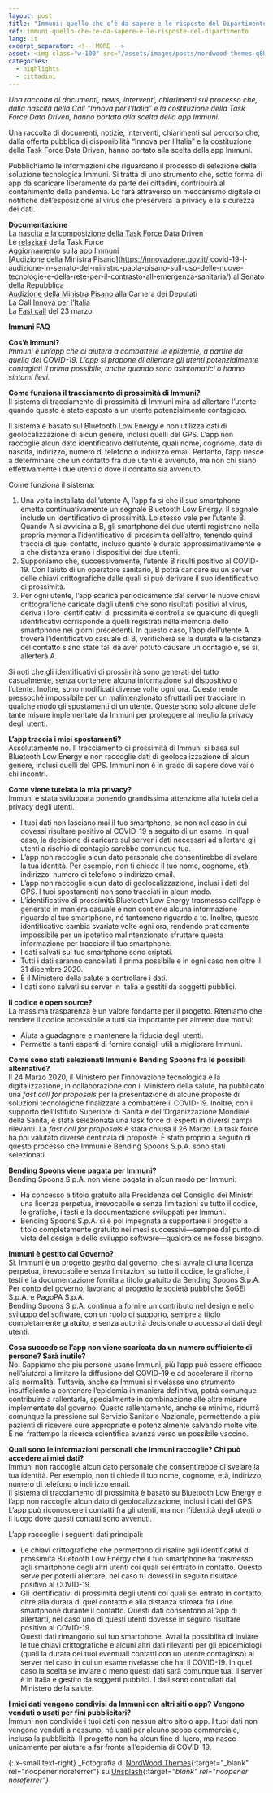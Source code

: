 ```yaml
---
layout: post
title: "Immuni: quello che c’è da sapere e le risposte del Dipartimento"
ref: immuni-quello-che-ce-da-sapere-e-le-risposte-del-dipartimento
lang: it
excerpt_separator: <!-- MORE -->
asset: <img class="w-100" src="/assets/images/posts/nordwood-themes-q8U1YgBaRQk-unsplash.jpg" alt="Immuni tutto quello da sapere"/>
categories:
  - highlights
  - cittadini
---
```


_Una raccolta di documenti, news, interventi, chiarimenti sul processo che, dalla nascita della Call “Innova per l’Italia” e la costituzione della Task Force Data Driven, hanno portato alla scelta della app Immuni._

<!-- MORE -->

Una raccolta di documenti, notizie, interventi, chiarimenti sul percorso che, dalla offerta pubblica di disponibilità “Innova per l’Italia” e la costituzione della Task Force Data Driven, hanno portato alla scelta della app Immuni.  

Pubblichiamo le informazioni che riguardano il processo di selezione della soluzione tecnologica Immuni. Si tratta di uno strumento che, sotto forma di app da scaricare liberamente da parte dei cittadini, contribuirà al contenimento della pandemia. Lo farà attraverso un meccanismo digitale di notifiche dell’esposizione al virus che preserverà la privacy e la sicurezza dei dati.  
 
**Documentazione**  
La [nascita e la composizione della Task Force](https://innovazione.gov.it/nasce-la-task-force-italiana-per-l-utilizzo-dei-dati-contro-l-emergenza-covid-19/) Data Driven  
Le [relazioni](https://innovazione.gov.it/task-force-dati-le-relazioni-delle-attivita-dei-gruppi-che-hanno-valutato-le-app/) della Task Force  
[Aggiornamento](https://innovazione.gov.it/un-aggiornamento-sull-applicazione-di-contact-tracing-digitale-per-l-emergenza-coronavirus/) sulla app Immuni  
[Audizione della Ministra Pisano](https://innovazione.gov.it/ covid-19-l-audizione-in-senato-del-ministro-paola-pisano-sull-uso-delle-nuove-tecnologie-e-della-rete-per-il-contrasto-all-emergenza-sanitaria/) al Senato della Repubblica  
[Audizione della Ministra Pisano](https://innovazione.gov.it/covid-19-e-innovazione-tecnologica-audizione-del-ministro-paola-pisano-alla-camera-dei-deputati/) alla Camera dei Deputati  
La Call [Innova per l’Italia](https://innovazione.gov.it/innova-per-l-Italia-la-tecnologia-e-l-innovazione-in-campo-contro-l-emergenza-covid-19/)  
La [Fast call](https://innovazione.gov.it/telemedicina-e-sistemi-di-monitoraggio-una-call-per-tecnologie-per-il-contrasto-alla-diffusione-del-covid-19/) del 23 marzo  


**Immuni FAQ**  

**Cos’è Immuni?**  
_Immuni è un’app che ci aiuterà a combattere le epidemie, a partire da quella del COVID-19. L’app si propone di allertare gli utenti potenzialmente contagiati il prima possibile, anche quando sono asintomatici o hanno sintomi lievi._


**Come funziona il tracciamento di prossimità di Immuni?**  
Il sistema di tracciamento di prossimità di Immuni mira ad allertare l’utente quando questo è stato esposto a un utente potenzialmente contagioso.

Il sistema è basato sul Bluetooth Low Energy e non utilizza dati di geolocalizzazione di alcun genere, inclusi quelli del GPS. L’app non raccoglie alcun dato identificativo dell’utente, quali nome, cognome, data di nascita, indirizzo, numero di telefono o indirizzo email. Pertanto, l’app riesce a determinare che un contatto fra due utenti è avvenuto, ma non chi siano effettivamente i due utenti o dove il contatto sia avvenuto.


Come funziona il sistema:
1. Una volta installata dall’utente A, l’app fa sì che il suo smartphone emetta continuativamente un segnale Bluetooth Low Energy. Il segnale include un identificativo di prossimità. Lo stesso vale per l’utente B. Quando A si avvicina a B, gli smartphone dei due utenti registrano nella propria memoria l’identificativo di prossimità dell’altro, tenendo quindi traccia di quel contatto, incluso quanto è durato approssimativamente e a che distanza erano i dispositivi dei due utenti.
2. Supponiamo che, successivamente, l’utente B risulti positivo al COVID-19. Con l’aiuto di un operatore sanitario, B potrà caricare su un server delle chiavi crittografiche dalle quali si può derivare il suo identificativo di prossimità.
3. Per ogni utente, l’app scarica periodicamente dal server le nuove chiavi crittografiche caricate dagli utenti che sono risultati positivi al virus, deriva i loro identificativi di prossimità e controlla se qualcuno di quegli identificativi corrisponde a quelli registrati nella memoria dello smartphone nei giorni precedenti. In questo caso, l’app dell’utente A troverà l’identificativo casuale di B, verificherà se la durata e la distanza del contatto siano state tali da aver potuto causare un contagio e, se sì, allerterà A.


Si noti che gli identificativi di prossimità sono generati del tutto casualmente, senza contenere alcuna informazione sul dispositivo o l’utente. Inoltre, sono modificati diverse volte ogni ora. Questo rende pressoché impossibile per un malintenzionato sfruttarli per tracciare in qualche modo gli spostamenti di un utente. Queste sono solo alcune delle tante misure implementate da Immuni per proteggere al meglio la privacy degli utenti.


**L’app traccia i miei spostamenti?**  
Assolutamente no. Il tracciamento di prossimità di Immuni si basa sul Bluetooth Low Energy e non raccoglie dati di geolocalizzazione di alcun genere, inclusi quelli del GPS. Immuni non è in grado di sapere dove vai o chi incontri.


**Come viene tutelata la mia privacy?**  
Immuni è stata sviluppata ponendo grandissima attenzione alla tutela della privacy degli utenti.
* I tuoi dati non lasciano mai il tuo smartphone, se non nel caso in cui dovessi risultare positivo al COVID-19 a seguito di un esame. In qual caso, la decisione di caricare sul server i dati necessari ad allertare gli utenti a rischio di contagio sarebbe comunque tua.
* L’app non raccoglie alcun dato personale che consentirebbe di svelare la tua identità. Per esempio, non ti chiede il tuo nome, cognome, età, indirizzo, numero di telefono o indirizzo email.
* L’app non raccoglie alcun dato di geolocalizzazione, inclusi i dati del GPS. I tuoi spostamenti non sono tracciati in alcun modo.
* L’identificativo di prossimità Bluetooth Low Energy trasmesso dall’app è generato in maniera casuale e non contiene alcuna informazione riguardo al tuo smartphone, né tantomeno riguardo a te. Inoltre, questo identificativo cambia svariate volte ogni ora, rendendo praticamente impossibile per un ipotetico malintenzionato sfruttare questa informazione per tracciare il tuo smartphone.
* I dati salvati sul tuo smartphone sono criptati.
* Tutti i dati saranno cancellati il prima possibile e in ogni caso non oltre il 31 dicembre 2020.
* È il Ministero della salute a controllare i dati.
* I dati sono salvati su server in Italia e gestiti da soggetti pubblici.


**Il codice è open source?**  
La massima trasparenza è un valore fondante per il progetto. Riteniamo che rendere il codice accessibile a tutti sia importante per almeno due motivi:
* Aiuta a guadagnare e mantenere la fiducia degli utenti.
* Permette a tanti esperti di fornire consigli utili a migliorare Immuni.


**Come sono stati selezionati Immuni e Bending Spoons fra le possibili alternative?**  
Il 24 Marzo 2020, il Ministero per l’innovazione tecnologica e la digitalizzazione, in collaborazione con il Ministero della salute, ha pubblicato una _fast call for proposals_ per la presentazione di alcune proposte di soluzioni tecnologiche finalizzate a combattere il COVID-19. Inoltre, con il supporto dell’Istituto Superiore di Sanità e dell’Organizzazione Mondiale della Sanità, è stata selezionata una task force di esperti in diversi campi rilevanti. La _fast call for proposals_ è stata chiusa il 26 Marzo. La task force ha poi valutato diverse centinaia di proposte. È stato proprio a seguito di questo processo che Immuni e Bending Spoons S.p.A. sono stati selezionati.


**Bending Spoons viene pagata per Immuni?**  
Bending Spoons S.p.A. non viene pagata in alcun modo per Immuni:  
* Ha concesso a titolo gratuito alla Presidenza del Consiglio dei Ministri una licenza perpetua, irrevocabile e senza limitazioni su tutto il codice, le grafiche, i testi e la documentazione sviluppati per Immuni.
* Bending Spoons S.p.A. si è poi impegnata a supportare il progetto a titolo completamente gratuito nei mesi successivi—sempre dal punto di vista del design e dello sviluppo software—qualora ce ne fosse bisogno.


**Immuni è gestito dal Governo?**  
Sì. Immuni è un progetto gestito dal governo, che si avvale di una licenza perpetua, irrevocabile e senza limitazioni su tutto il codice, le grafiche, i testi e la documentazione fornita a titolo gratuito da Bending Spoons S.p.A.  
Per conto del governo, lavorano al progetto le società pubbliche SoGEI S.p.A. e PagoPA S.p.A.  
Bending Spoons S.p.A. continua a fornire un contributo nel design e nello sviluppo del software, con un ruolo di supporto, sempre a titolo completamente gratuito, e senza autorità decisionale o accesso ai dati degli utenti.


**Cosa succede se l’app non viene scaricata da un numero sufficiente di persone? Sarà inutile?**  
No. Sappiamo che più persone usano Immuni, più l’app può essere efficace nell’aiutarci a limitare la diffusione del COVID-19 e ad accelerare il ritorno alla normalità. Tuttavia, anche se Immuni si rivelasse uno strumento insufficiente a contenere l’epidemia in maniera definitiva, potrà comunque contribuire a rallentarla, specialmente in combinazione alle altre misure implementate dal governo. Questo rallentamento, anche se minimo, ridurrà comunque la pressione sul Servizio Sanitario Nazionale, permettendo a più pazienti di ricevere cure appropriate e potenzialmente salvando molte vite. E nel frattempo la ricerca scientifica avanza verso un possibile vaccino.



**Quali sono le informazioni personali che Immuni raccoglie? Chi può accedere ai miei dati?**  
Immuni non raccoglie alcun dato personale che consentirebbe di svelare la tua identità. Per esempio, non ti chiede il tuo nome, cognome, età, indirizzo, numero di telefono o indirizzo email.  
Il sistema di tracciamento di prossimità è basato su Bluetooth Low Energy e l’app non raccoglie alcun dato di geolocalizzazione, inclusi i dati del GPS. L’app può riconoscere i contatti fra gli utenti, ma non l’identità degli utenti o il luogo dove questi contatti sono avvenuti.


L’app raccoglie i seguenti dati principali:
* Le chiavi crittografiche che permettono di risalire agli identificativi di prossimità Bluetooth Low Energy che il tuo smartphone ha trasmesso agli smartphone degli altri utenti coi quali sei entrato in contatto. Questo serve per poterli allertare, nel caso tu dovessi in seguito risultare positivo al COVID-19.
* Gli identificativi di prossimità degli utenti coi quali sei entrato in contatto, oltre alla durata di quel contatto e alla distanza stimata fra i due smartphone durante il contatto. Questi dati consentono all’app di allertarti, nel caso uno di questi utenti dovesse in seguito risultare positivo al COVID-19.  
Questi dati rimangono sul tuo smartphone. Avrai la possibilità di inviare le tue chiavi crittografiche e alcuni altri dati rilevanti per gli epidemiologi (quali la durata dei tuoi eventuali contatti con un utente contagioso) al server nel caso in cui un esame rivelasse che hai il COVID-19. In quel caso la scelta se inviare o meno questi dati sarà comunque tua. 
Il server è in Italia e gestito da soggetti pubblici. I dati sono controllati dal Ministero della salute.


**I miei dati vengono condivisi da Immuni con altri siti o app? Vengono venduti o usati per fini pubblicitari?**  
Immuni non condivide i tuoi dati con nessun altro sito o app. I tuoi dati non vengono venduti a nessuno, né usati per alcuno scopo commerciale, inclusa la pubblicità. Il progetto non ha alcun fine di lucro, ma nasce unicamente per aiutare a far fronte all’epidemia di COVID-19.




{:.x-small.text-right}
_Fotografia di [NordWood Themes](https://unsplash.com/@nordwood?utm_source=unsplash&utm_medium=referral&utm_content=creditCopyText){:target="_blank" rel="noopener noreferrer"} su [Unsplash](https://unsplash.com/photos/q8U1YgBaRQk){:target="_blank" rel="noopener noreferrer"}_

